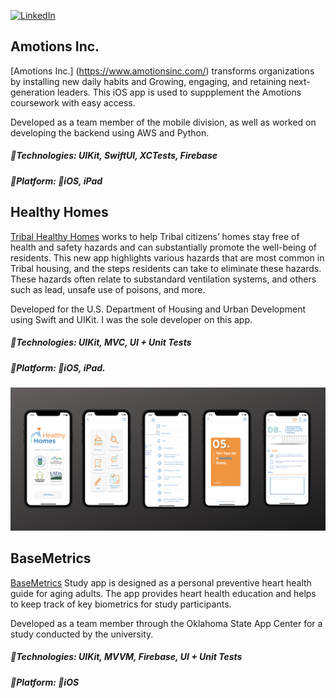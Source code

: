 [![LinkedIn](https://img.shields.io/badge/LinkedIn-%230077B5.svg?logo=linkedin&logoColor=white)](https://linkedin.com/in/veeralsuthar)

## Amotions Inc.
[Amotions Inc.] (https://www.amotionsinc.com/) transforms organizations by installing new daily habits and  Growing, engaging, and retaining next-generation leaders. This iOS app is used to suppplement the Amotions coursework with easy access. 

Developed as a team member of the mobile division, as well as worked on developing the backend using AWS and Python.

##### 🔨Technologies: UIKit, SwiftUI, XCTests, Firebase
##### 🚀Platform: 📱iOS, iPad

## Healthy Homes
[Tribal Healthy Homes](https://apps.apple.com/us/app/your-tribal-healthy-home/id1552775836) works to help Tribal citizens’ homes stay free of health and safety hazards and can substantially promote the well-being of residents. This new app highlights various hazards that are most common in Tribal housing, and the steps residents can take to eliminate these hazards. These hazards often relate to substandard ventilation systems, and others such as lead, unsafe use of poisons, and more.

Developed for the U.S. Department of Housing and Urban Development using Swift and UIKit. I was the sole developer on this app.

##### 🔨Technologies: UIKit, MVC, UI + Unit Tests
##### 🚀Platform: 📱iOS, iPad.
<p align="center">
<a href="https://apps.apple.com/us/app/basemetrics/id1545402923" target="_blank"><img src="images/NA Healthy Homes/NA-Healthy-Homes.png" width="900" title="NA-Healthy-Homes"></a>
</p>


## BaseMetrics
[BaseMetrics](https://apps.apple.com/us/app/basemetrics/id1545402923) Study app is designed as a personal preventive heart health guide for aging adults. The app provides heart health education and helps to keep track of key biometrics for study participants.

Developed as a team member through the Oklahoma State App Center for a study conducted by the university.

##### 🔨Technologies: UIKit, MVVM, Firebase, UI + Unit Tests
##### 🚀Platform: 📱iOS
<p align="center">
</p>
